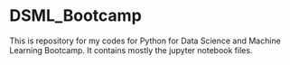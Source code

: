 # DSML_Bootcamp
This is repository for my codes for Python for Data Science and Machine Learning Bootcamp. It contains mostly the jupyter notebook files.
